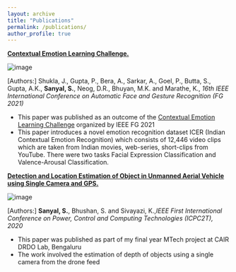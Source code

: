 ```yaml
---
layout: archive
title: "Publications"
permalink: /publications/
author_profile: true
---
```


<b>[Contextual Emotion Learning Challenge.](files/paper1.pdf)</b> <br>

![image](https://user-images.githubusercontent.com/41544905/152628263-bddc7674-5316-4acc-aed4-beb5bd34123c.png)

[Authors:] Shukla, J., Gupta, P., Bera, A., Sarkar, A., Goel, P., Butta, S., Gupta, A.K., **Sanyal, S.**, Neog, D.R., Bhuyan, M.K. and Marathe, K., <i>16th IEEE International Conference on Automatic Face and Gesture Recognition (FG 2021)</i>
- This paper was published as an outcome of the [Contextual Emotion Learning Challenge](https://sites.google.com/iiitd.ac.in/contextualemotionrecognition) organized by IEEE FG 2021
- This paper introduces a novel emotion recognition dataset ICER (Indian Contextual Emotion Recognition) which consists of 12,446 video clips which are taken from Indian movies, web-series, short-clips from YouTube. There were two tasks Facial Expression Classification and Valence-Arousal Classification.

<b>[Detection and Location Estimation of Object in Unmanned Aerial Vehicle using Single Camera and GPS.](files/paper2.pdf)</b> <br>

![image](https://user-images.githubusercontent.com/41544905/152628310-31e8a7e9-cc85-4da0-8d16-3cc3e62569a6.png)

[Authors:] **Sanyal, S.**, Bhushan, S. and Sivayazi, K.,<i>IEEE First International Conference on Power, Control and Computing Technologies (ICPC2T), 2020</i>
- This paper was published as part of my final year MTech project at CAIR DRDO Lab, Bengaluru
- The work involved the estimation of depth of objects using a single camera from the drone feed
